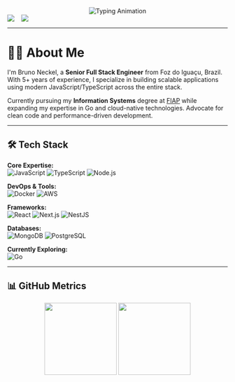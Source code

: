 <div align="center">
  <img src="https://github-readme-typing-svg.demolab.com?font=Fira+Code&pause=1000&color=22D3EE&center=true&vCenter=true&width=435&lines=Senior+Full+Stack+Engineer;JavaScript+%7C+TypeScript+Professional;5%2B+Years+of+Experience" alt="Typing Animation">
</div>

<div id="badges" align="center" style="gap: 16px; display: flex;">
    <a href="https://www.linkedin.com/in/brunownk" target="_blank">
        <img src="https://img.shields.io/badge/-LinkedIn-%230077B5?style=for-the-badge&logo=linkedin&logoColor=white">
    </a>
    <a href="mailto:neckel.bw@gmail.com">
        <img src="https://img.shields.io/badge/Gmail-%23D14836?style=for-the-badge&logo=gmail&logoColor=white">
    </a>
</div>

---

# 👨‍💻 About Me

I'm Bruno Neckel, a **Senior Full Stack Engineer** from Foz do Iguaçu, Brazil. With 5+ years of experience, I specialize in building scalable applications using modern JavaScript/TypeScript across the entire stack.

Currently pursuing my **Information Systems** degree at [FIAP](https://www.fiap.com.br) while expanding my expertise in Go and cloud-native technologies. Advocate for clean code and performance-driven development.

---

## 🛠 Tech Stack

**Core Expertise:**  
![JavaScript](https://img.shields.io/badge/JavaScript-F7DF1E?style=flat&logo=javascript&logoColor=black)
![TypeScript](https://img.shields.io/badge/TypeScript-007ACC?style=flat&logo=typescript&logoColor=white)
![Node.js](https://img.shields.io/badge/Node.js-339933?style=flat&logo=nodedotjs&logoColor=white)

**DevOps & Tools:**  
![Docker](https://img.shields.io/badge/Docker-2496ED?style=flat&logo=docker&logoColor=white)
![AWS](https://img.shields.io/badge/AWS-232F3E?style=flat&logo=amazonaws&logoColor=white)

**Frameworks:**  
![React](https://img.shields.io/badge/React-20232A?style=flat&logo=react&logoColor=61DAFB)
![Next.js](https://img.shields.io/badge/Next.js-000000?style=flat&logo=next.js&logoColor=white)
![NestJS](https://img.shields.io/badge/NestJS-E0234E?style=flat&logo=nestjs&logoColor=white)

**Databases:**  
![MongoDB](https://img.shields.io/badge/MongoDB-47A248?style=flat&logo=mongodb&logoColor=white)
![PostgreSQL](https://img.shields.io/badge/PostgreSQL-316192?style=flat&logo=postgresql&logoColor=white)

**Currently Exploring:**  
![Go](https://img.shields.io/badge/Go-00ADD8?style=flat&logo=go&logoColor=white)

---

## 📊 GitHub Metrics

<div align="center">
  <img height="165em" src="https://github-readme-stats.vercel.app/api?username=brunownk&show_icons=true&theme=react&hide_border=true&count_private=true&hide=issues"/>
  <img height="165em" src="https://github-readme-streak-stats.herokuapp.com/?user=brunownk&theme=react&hide_border=true"/>
</div>
